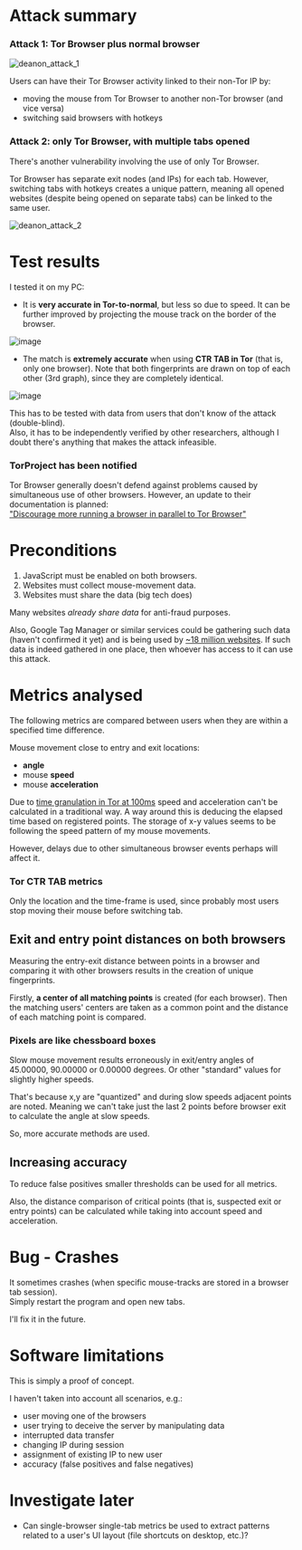 # Attack summary 

### Attack 1: Tor Browser plus normal browser

![deanon_attack_1](https://user-images.githubusercontent.com/10809024/160258389-48e2d156-a7e6-46c8-8bc2-89920f118751.gif)

Users can have their Tor Browser activity linked to their non-Tor IP by:

- moving the mouse from Tor Browser to another non-Tor browser (and vice versa)
- switching said browsers with hotkeys 




### Attack 2: only Tor Browser, with multiple tabs opened
There's another vulnerability involving the use of only Tor Browser.

Tor Browser has separate exit nodes (and IPs) for each tab. 
However, switching tabs with hotkeys creates a unique pattern,
meaning all opened websites (despite being opened on separate tabs) 
can be linked to the same user.

![deanon_attack_2](https://user-images.githubusercontent.com/10809024/160257165-07ee4ffe-9d57-4e4e-8558-2131c8573148.gif)


# Test results
I tested it on my PC:

 - It is **very accurate in Tor-to-normal**, but less so 
due to speed. It can be further improved by projecting 
the mouse track on the border of the browser.

![image](https://user-images.githubusercontent.com/10809024/147254027-6cbc6f85-d82b-4ed8-9834-6c5912920dfd.png)

 - The match is **extremely accurate** when using **CTR TAB in Tor** 
(that is, only one browser). Note that both fingerprints are drawn on top of each other (3rd graph), since they are completely identical. 

![image](https://user-images.githubusercontent.com/10809024/147253839-c1d2413f-2e31-4b3b-bd1b-fe2a75824812.png)



This has to be tested with data from users 
that don't know of the attack (double-blind).   
Also, it has to be independently verified by other researchers,
although I doubt there's anything that makes the attack infeasible. 

### TorProject has been notified
Tor Browser generally doesn't defend against problems caused
by simultaneous use of other browsers. However, 
an update to their documentation is planned:    
["Discourage more running a browser in parallel to Tor Browser"](https://gitlab.torproject.org/tpo/web/support/-/issues/280)


# Preconditions
1. JavaScript must be enabled on both browsers.
2. Websites must collect mouse-movement data.
3. Websites must share the data (big tech does)

Many websites *already share data* for anti-fraud purposes.

Also, Google Tag Manager or similar services could be gathering such data (haven't confirmed it yet)
and is being used by [~18 million websites](https://trends.builtwith.com/websitelist/Google-Tag-Manager).
If such data is indeed gathered in one place,
then whoever has access to it can use this attack.

# Metrics analysed
The following metrics are compared between users 
when they are within a specified time difference. 

Mouse movement close to entry and exit locations: 

- **angle**
- mouse **speed**
- mouse **acceleration**

Due to [time granulation in Tor at 100ms](https://gitlab.torproject.org/legacy/trac/-/issues/1517) 
speed and acceleration can't be calculated in a traditional way.
A way around this is deducing the elapsed time based on 
registered points. The storage of x-y values seems to be following 
the speed pattern of my mouse movements. 

However, delays due to other simultaneous 
browser events perhaps will affect it.

### Tor CTR TAB metrics
Only the location and the time-frame is used, 
since probably most users stop moving their mouse 
before switching tab.

## Exit and entry point distances on both browsers

Measuring the entry-exit distance between points in a browser 
and comparing it with other browsers results in the creation of
unique fingerprints. 

Firstly, **a center of all matching points** is created 
(for each browser). Then the matching users' centers 
are taken as a common point 
and the distance of each matching point is compared.


### Pixels are like chessboard boxes

Slow mouse movement results erroneously in exit/entry angles 
of 45.00000, 90.00000 or 0.00000 degrees. 
Or other "standard" values for slightly higher speeds.

That's because x,y are "quantized" and during 
slow speeds adjacent points are noted. 
Meaning we can't take just the last 2 points 
before browser exit to calculate the angle at 
slow speeds.

So, more accurate methods are used. 

## Increasing accuracy
To reduce false positives smaller 
thresholds can be used for all metrics. 

Also, the distance comparison of critical points 
(that is, suspected exit or entry points) can be calculated 
while taking into account speed and acceleration.

# Bug - Crashes
It sometimes crashes 
(when specific mouse-tracks are stored in a browser tab session).   
Simply restart the program and open new tabs.

I'll fix it in the future.

# Software limitations 

This is simply a proof of concept.   

I haven't taken into account all scenarios, e.g.: 
- user moving one of the browsers
- user trying to deceive the server by manipulating data
- interrupted data transfer
- changing IP during session
- assignment of existing IP to new user
- accuracy (false positives and false negatives)


# Investigate later
- Can single-browser single-tab metrics be used to extract patterns 
related to a user's UI layout (file shortcuts on desktop, etc.)?
